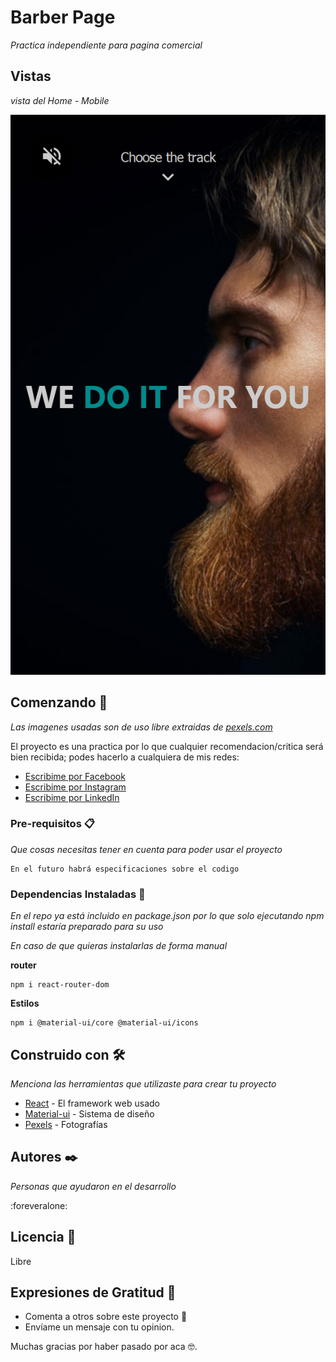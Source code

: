 # Barber Page

_Practica independiente para pagina comercial_

## Vistas

_vista del Home - Mobile_

![homeMobile](/public/assets/vistaInterfaz/HomeMobile.png)

## Comenzando 🚀

_Las imagenes usadas son de uso libre extraidas de [pexels.com](https://www.pexels.com/es-es/)_

El proyecto es una practica por lo que cualquier recomendacion/critica será bien recibida; podes hacerlo a cualquiera de mis redes:

- [Escribime por Facebook](https://www.facebook.com/patricio.fernandezionadi/)
- [Escribime por Instagram](https://www.instagram.com/ionadipatriciofernandez/)
- [Escribime por LinkedIn](www.linkedin.com/in/patricio-fernandez-ionadi-12320015b)

### Pre-requisitos 📋

_Que cosas necesitas tener en cuenta para poder usar el proyecto_

```
En el futuro habrá especificaciones sobre el codigo
```

### Dependencias Instaladas 🔧

_En el repo ya está incluido en package.json por lo que solo ejecutando npm install estaría preparado para su uso_

_En caso de que quieras instalarlas de forma manual_

**router**

```
npm i react-router-dom
```

**Estilos**

```
npm i @material-ui/core @material-ui/icons
```

<!--
## Despliegue 📦

_Agrega notas adicionales sobre como hacer deploy_ -->

## Construido con 🛠️

_Menciona las herramientas que utilizaste para crear tu proyecto_

- [React](https://reactjs.org/) - El framework web usado
- [Material-ui](https://material-ui.com/) - Sistema de diseño
- [Pexels](https://www.pexels.com/es-es/) - Fotografías

<!-- ## Contribuyendo 🖇️

Por favor lee el [CONTRIBUTING.md](https://gist.github.com/villanuevand/xxxxxx) para detalles de nuestro código de conducta, y el proceso para enviarnos pull requests. -->

<!-- ## Wiki 📖

Puedes encontrar mucho más de cómo utilizar este proyecto en nuestra [Wiki](https://github.com/tu/proyecto/wiki) -->

<!-- ## Versionado 📌

Usamos [SemVer](http://semver.org/) para el versionado. Para todas las versiones disponibles, mira los [tags en este repositorio](https://github.com/tu/proyecto/tags). -->

## Autores ✒️

_Personas que ayudaron en el desarrollo_

:foreveralone:

<!-- - **Andrés Villanueva** - _Trabajo Inicial_ - [villanuevand](https://github.com/villanuevand)
- **Fulanito Detal** - _Documentación_ - [fulanitodetal](#fulanito-de-tal) -->

<!-- También puedes mirar la lista de todos los [contribuyentes](https://github.com/your/project/contributors) quíenes han participado en este proyecto. -->

## Licencia 📄

Libre

<!-- Este proyecto está bajo la Licencia (Tu Licencia) - mira el archivo [LICENSE.md](LICENSE.md) para detalles -->

## Expresiones de Gratitud 🎁

- Comenta a otros sobre este proyecto 📢
- Envíame un mensaje con tu opinion.

Muchas gracias por haber pasado por aca 🤓.
